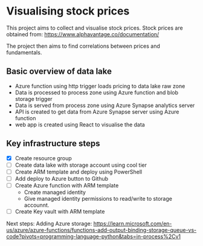# Visualising stock prices

This project aims to collect and visualise stock prices. Stock prices are obtained from: https://www.alphavantage.co/documentation/

The project then aims to find correlations between prices and fundamentals.

## Basic overview of data lake
 - Azure function using http trigger loads pricing to data lake raw zone
 - Data is processed to process zone using Azure function and blob storage trigger
 - Data is served from process zone using Azure Synapse analytics server
  - API is created to get data from Azure Synapse server using Azure function
  - web app is created using React to visualise the data

## Key infrastructure steps
 - [x] Create resource group
 - [ ] Create data lake with storage account using cool tier
 - [ ] Create ARM template and deploy using PowerShell
 - [ ] Add deploy to Azure button to Github
 - [ ] Create Azure function with ARM template
    - Create managed identity
    - Give managed identity permissions to read/write to storage accounnt.
 - [ ] Create Key vault with ARM template

Next steps:
Adding Azure storage:
https://learn.microsoft.com/en-us/azure/azure-functions/functions-add-output-binding-storage-queue-vs-code?pivots=programming-language-python&tabs=in-process%2Cv1